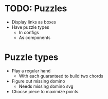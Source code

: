 # TODO: Puzzles
* Display links as boxes
* Have puzzle types
    * In configs
    * As components

# Puzzle types
* Play a regular hand
    * With each guaranteed to build two chords
* Figure out missing domino
    * Needs missing domino svg
* Choose piece to maximize points